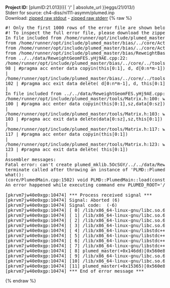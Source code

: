 **Project ID:** [plumID:21.013]({{ '/' | absolute_url }}eggs/21/013/)  
Stderr for source:  ch4-diss/ni111-asymm/plumed.inp   
Download: [zipped raw stdout](plumed.inp.plumed_master.stdout.txt.zip) - [zipped raw stderr](plumed.inp.plumed_master.stderr.txt.zip) 
{% raw %}
<pre>
#! Only the first 1000 rows of the error file are shown below
#! To inspect the full error file, please download the zipped raw stderr file above
In file included from /home/runner/opt/include/plumed_master/bias/../core/../tools/Tools.h:27,
from /home/runner/opt/include/plumed_master/bias/../core/Action.h:28,
from /home/runner/opt/include/plumed_master/bias/../core/ActionWithValue.h:25,
from /home/runner/opt/include/plumed_master/bias/ReweightBase.h:25,
from ../../data/ReweightGeomFES.yHj9AE.cpp:22:
/home/runner/opt/include/plumed_master/bias/../core/../tools/Tensor.h:98: warning: ignoring ‘#pragma acc enter’ [-Wunknown-pragmas]
98 | #pragma acc enter data copyin(this[0:1], d, d[0:n*m-1])
|
/home/runner/opt/include/plumed_master/bias/../core/../tools/Tensor.h:102: warning: ignoring ‘#pragma acc exit’ [-Wunknown-pragmas]
102 | #pragma acc exit data delete( d[0:n*m-1], d, this[0:1])
|
In file included from ../../data/ReweightGeomFES.yHj9AE.cpp:24:
/home/runner/opt/include/plumed_master/tools/Matrix.h:100: warning: ignoring ‘#pragma acc enter’ [-Wunknown-pragmas]
100 | #pragma acc enter data copyin(this[0:1],sz,data[0:sz])
|
/home/runner/opt/include/plumed_master/tools/Matrix.h:103: warning: ignoring ‘#pragma acc exit’ [-Wunknown-pragmas]
103 | #pragma acc exit data delete(data[0:sz],sz,this[0:1])
|
/home/runner/opt/include/plumed_master/tools/Matrix.h:117: warning: ignoring ‘#pragma acc enter’ [-Wunknown-pragmas]
117 | #pragma acc enter data copyin(this[0:1])
|
/home/runner/opt/include/plumed_master/tools/Matrix.h:123: warning: ignoring ‘#pragma acc exit’ [-Wunknown-pragmas]
123 | #pragma acc exit data delete( this[0:1])
|
Assembler messages:
Fatal error: can't create plumed_mklib.5OcSGY/../../data/ReweightGeomFES.o: No such file or directory
terminate called after throwing an instance of 'PLMD::Plumed::ExceptionError'
what():
(core/PlumedMain.cpp:1502) void PLMD::PlumedMain::load(const std::string&)
An error happened while executing command env PLUMED_ROOT='/home/runner/opt/lib/plumed_master' PLUMED_VERSION='2.11.0-dev' PLUMED_HTMLDIR='/home/runner/opt/share/doc/plumed_master' PLUMED_INCLUDEDIR='/home/runner/opt/include' PLUMED_PROGRAM_NAME='plumed_master' PLUMED_IS_INSTALLED='yes' "/home/runner/opt/lib/plumed_master"/scripts/mklib.sh -n -o ./../../data/ReweightGeomFES.2.11.0-dev.so ../../data/ReweightGeomFES.cpp

[pkrvm7jw40e0xgp:10474] *** Process received signal ***
[pkrvm7jw40e0xgp:10474] Signal: Aborted (6)
[pkrvm7jw40e0xgp:10474] Signal code:  (-6)
[pkrvm7jw40e0xgp:10474] [ 0] /lib/x86_64-linux-gnu/libc.so.6(+0x45330)[0x7f6170245330]
[pkrvm7jw40e0xgp:10474] [ 1] /lib/x86_64-linux-gnu/libc.so.6(pthread_kill+0x11c)[0x7f617029eb2c]
[pkrvm7jw40e0xgp:10474] [ 2] /lib/x86_64-linux-gnu/libc.so.6(gsignal+0x1e)[0x7f617024527e]
[pkrvm7jw40e0xgp:10474] [ 3] /lib/x86_64-linux-gnu/libc.so.6(abort+0xdf)[0x7f61702288ff]
[pkrvm7jw40e0xgp:10474] [ 4] /lib/x86_64-linux-gnu/libstdc++.so.6(+0xa5ff5)[0x7f61706a5ff5]
[pkrvm7jw40e0xgp:10474] [ 5] /lib/x86_64-linux-gnu/libstdc++.so.6(+0xbb0da)[0x7f61706bb0da]
[pkrvm7jw40e0xgp:10474] [ 6] /lib/x86_64-linux-gnu/libstdc++.so.6(_ZSt10unexpectedv+0x0)[0x7f61706a5a55]
[pkrvm7jw40e0xgp:10474] [ 7] /lib/x86_64-linux-gnu/libstdc++.so.6(+0xa5a6f)[0x7f61706a5a6f]
[pkrvm7jw40e0xgp:10474] [ 8] plumed_master(+0x146dd)[0x560e86fdd6dd]
[pkrvm7jw40e0xgp:10474] [ 9] /lib/x86_64-linux-gnu/libc.so.6(+0x2a1ca)[0x7f617022a1ca]
[pkrvm7jw40e0xgp:10474] [10] /lib/x86_64-linux-gnu/libc.so.6(__libc_start_main+0x8b)[0x7f617022a28b]
[pkrvm7jw40e0xgp:10474] [11] plumed_master(+0x15365)[0x560e86fde365]
[pkrvm7jw40e0xgp:10474] *** End of error message ***
</pre>
{% endraw %}
